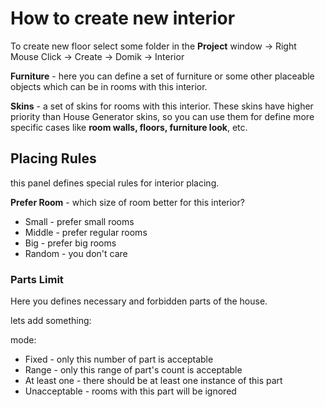 # How to create new interior
To create new floor select some folder in the **Project** window -> Right Mouse Click -> Create -> Domik -> Interior

**Furniture** - here you can define a set of furniture or some other placeable objects which can be in rooms with this interior.

**Skins** - a set of skins for rooms with this interior. These skins have higher priority than House Generator skins, so you can use them for define more specific cases like **room walls, floors, furniture look**, etc.

## Placing Rules
 this panel defines special rules for interior placing.

**Prefer Room** - which size of room better for this interior?
- Small - prefer small rooms
- Middle - prefer regular rooms
- Big - prefer big rooms
- Random - you don't care

### Parts Limit
Here you defines necessary and forbidden parts of the house.

lets add something:

mode: 
- Fixed - only this number of part is acceptable
- Range - only this range of part's count is acceptable
- At least one - there should be at least one instance of this part
- Unacceptable - rooms with this part will be ignored